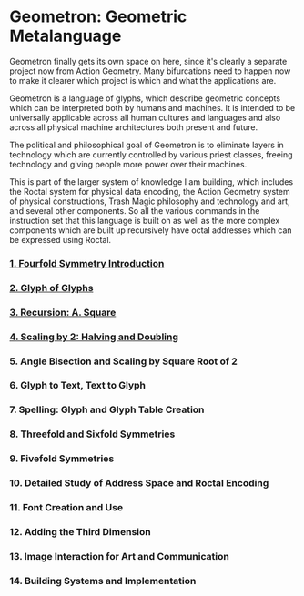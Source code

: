 # Geometron: Geometric Metalanguage

Geometron finally gets its own space on here, since it's clearly a separate project now from Action Geometry.  Many bifurcations need to happen now to make it clearer which project is which and what the applications are.  

Geometron is a language of glyphs, which describe geometric concepts which can be interpreted both by humans and machines.  It is intended to be universally applicable across all human cultures and languages and also across all physical machine architectures both present and future.  

The political and philosophical goal of Geometron is to eliminate layers in technology which are currently controlled by various priest classes, freeing technology and giving people more power over their machines.  

This is part of the larger system of knowledge I am building, which includes the Roctal system for physical data encoding, the Action Geometry system of physical constructions, Trash Magic philosophy and technology and art, and several other components.  So all the various commands in the instruction set that this language is built on as well as the more complex components which are built up recursively have octal addresses which can be expressed using Roctal.  

### [1. Fourfold Symmetry Introduction](4fold1/fourfold_symmetry.md)

### [2. Glyph of Glyphs](glyph_of_glyphs/glyph_of_glyphs.md)

### [3. Recursion: A. Square](recursionSquare/recursionSquare.md)

### [4. Scaling by 2: Halving and Doubling](scaling_by_two/scaling_by_two.md)

### 5. Angle Bisection and Scaling by Square Root of 2

### 6. Glyph to Text, Text to Glyph

### 7. Spelling: Glyph and Glyph Table Creation

### 8. Threefold and Sixfold Symmetries

### 9. Fivefold Symmetries

### 10. Detailed Study of Address Space and Roctal Encoding

### 11. Font Creation and Use

### 12. Adding the Third Dimension

### 13. Image Interaction for Art and Communication

### 14. Building Systems and Implementation





